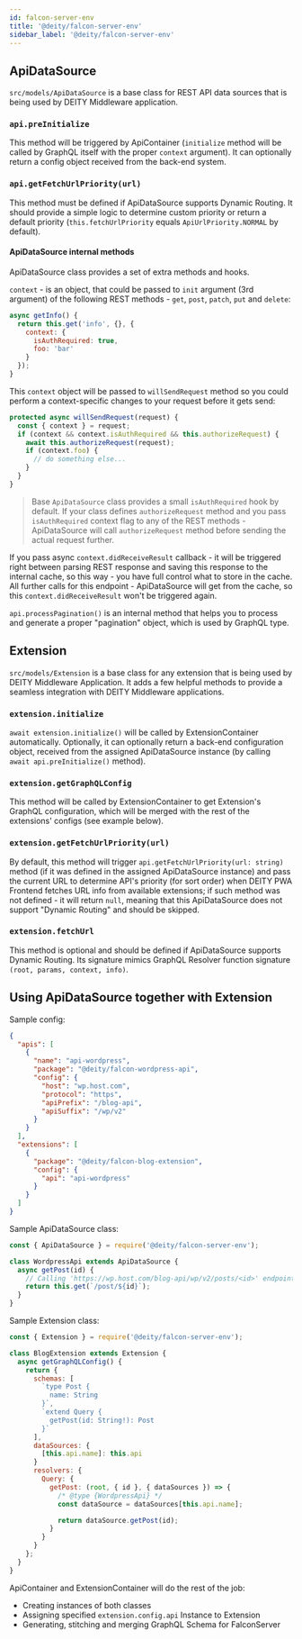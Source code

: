 ```yaml
---
id: falcon-server-env
title: '@deity/falcon-server-env'
sidebar_label: '@deity/falcon-server-env'
---
```


## ApiDataSource

`src/models/ApiDataSource` is a base class for REST API data sources that is
being used by DEITY Middleware application.

### `api.preInitialize`

This method will be triggered by ApiContainer (`initialize` method will be called by GraphQL
itself with the proper `context` argument). It can optionally return a config object received from
the back-end system.

### `api.getFetchUrlPriority(url)`

This method must be defined if ApiDataSource supports Dynamic Routing.
It should provide a simple logic to determine custom priority or return a default priority
(`this.fetchUrlPriority` equals `ApiUrlPriority.NORMAL` by default).

#### ApiDataSource internal methods

ApiDataSource class provides a set of extra methods and hooks.

`context` - is an object, that could be passed to `init` argument (3rd argument) of the following REST methods - `get`, `post`, `patch`, `put` and `delete`:

```javascript
async getInfo() {
  return this.get('info', {}, {
    context: {
      isAuthRequired: true,
      foo: 'bar'
    }
  });
}
```

This `context` object will be passed to `willSendRequest` method so you could perform
a context-specific changes to your request before it gets send:

```javascript
protected async willSendRequest(request) {
  const { context } = request;
  if (context && context.isAuthRequired && this.authorizeRequest) {
    await this.authorizeRequest(request);
    if (context.foo) {
      // do something else...
    }
  }
}
```

> Base `ApiDataSource` class provides a small `isAuthRequired` hook by default. If your class
> defines `authorizeRequest` method and you pass `isAuthRequired` context flag to any of the REST
> methods - ApiDataSource will call `authorizeRequest` method before sending the actual request
> further.

If you pass async `context.didReceiveResult` callback - it will be triggered right between
parsing REST response and saving this response to the internal cache,
so this way - you have full control what to store in the cache.
All further calls for this endpoint - ApiDataSource will get from the cache,
so this `context.didReceiveResult` won't be triggered again.

`api.processPagination()` is an internal method that helps you to process and generate a proper
"pagination" object, which is used by GraphQL type.

## Extension

`src/models/Extension` is a base class for any extension that is being used
by DEITY Middleware Application. It adds a few helpful methods to provide
a seamless integration with DEITY Middleware applications.

### `extension.initialize`

`await extension.initialize()` will be called by ExtensionContainer automatically. Optionally,
it can optionally return a back-end configuration object, received from the assigned
ApiDataSource instance (by calling `await api.preInitialize()` method).

### `extension.getGraphQLConfig`

This method will be called by ExtensionContainer to get Extension's GraphQL configuration, which
will be merged with the rest of the extensions' configs (see example below).

### `extension.getFetchUrlPriority(url)`

By default, this method will trigger `api.getFetchUrlPriority(url: string)` method (if it was
defined in the assigned ApiDataSource instance) and pass the current URL to determine API's
priority (for sort order) when DEITY PWA Frontend fetches URL info from available extensions; if
such method was not defined - it will return `null`, meaning that this ApiDataSource does not
support "Dynamic Routing" and should be skipped.

### `extension.fetchUrl`

This method is optional and should be defined if ApiDataSource supports Dynamic Routing.
Its signature mimics GraphQL Resolver function signature `(root, params, context, info)`.

## Using ApiDataSource together with Extension

Sample config:

```json
{
  "apis": [
    {
      "name": "api-wordpress",
      "package": "@deity/falcon-wordpress-api",
      "config": {
        "host": "wp.host.com",
        "protocol": "https",
        "apiPrefix": "/blog-api",
        "apiSuffix": "/wp/v2"
      }
    }
  ],
  "extensions": [
    {
      "package": "@deity/falcon-blog-extension",
      "config": {
        "api": "api-wordpress"
      }
    }
  ]
}
```

Sample ApiDataSource class:

```javascript
const { ApiDataSource } = require('@deity/falcon-server-env');

class WordpressApi extends ApiDataSource {
  async getPost(id) {
    // Calling 'https://wp.host.com/blog-api/wp/v2/posts/<id>' endpoint
    return this.get(`/post/${id}`);
  }
}
```

Sample Extension class:

```javascript
const { Extension } = require('@deity/falcon-server-env');

class BlogExtension extends Extension {
  async getGraphQLConfig() {
    return {
      schemas: [
        `type Post {
          name: String
        }`,
        `extend Query {
          getPost(id: String!): Post
        }`
      ],
      dataSources: {
        [this.api.name]: this.api
      }
      resolvers: {
        Query: {
          getPost: (root, { id }, { dataSources }) => {
            /* @type {WordpressApi} */
            const dataSource = dataSources[this.api.name];

            return dataSource.getPost(id);
          }
        }
      }
    };
  }
}
```

ApiContainer and ExtensionContainer will do the rest of the job:

- Creating instances of both classes
- Assigning specified `extension.config.api` Instance to Extension
- Generating, stitching and merging GraphQL Schema for FalconServer
